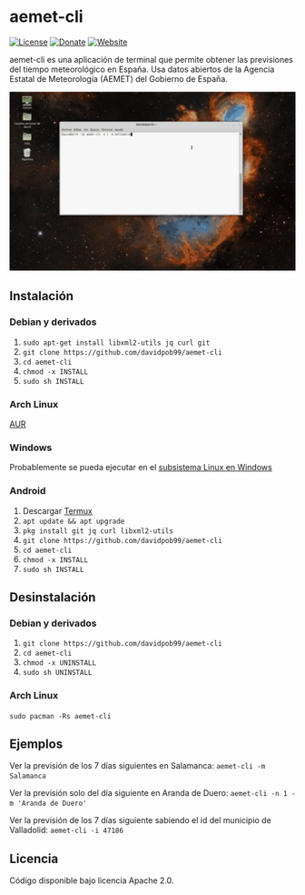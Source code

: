 # aemet-cli

[![License](https://img.shields.io/badge/License-Apache%202.0-blue.svg)](https://opensource.org/licenses/Apache-2.0)
[![Donate](https://img.shields.io/badge/Donate-PayPal-green.svg)](https://www.paypal.com/cgi-bin/webscr?cmd=_s-xclick&hosted_button_id=GRXHT9CGJ4L7G)
[![Website](https://img.shields.io/website-up-down-green-red/http/shields.io.svg?label=my-website)](https://davidpob99.github.io/aemet-cli/)

aemet-cli es una aplicación de terminal que permite obtener las previsiones del tiempo meteorológico en España. Usa datos abiertos de la Agencia Estatal de Meteorología (AEMET) del Gobierno de España.

![](ejemplo.gif)

## Instalación
### Debian y derivados

1. `sudo apt-get install libxml2-utils jq curl git`
2. `git clone https://github.com/davidpob99/aemet-cli`
3. `cd aemet-cli`
4. `chmod -x INSTALL`
5. `sudo sh INSTALL`

### Arch Linux
[AUR](https://aur.archlinux.org/packages/aemet-cli/)

### Windows

Probablemente se pueda ejecutar en el [subsistema Linux en Windows](https://blogs.msdn.microsoft.com/commandline/learn-about-bash-on-windows-subsystem-for-linux/)

### Android
1. Descargar [Termux](https://play.google.com/store/apps/details?id=com.termux)
2. `apt update && apt upgrade`
3. `pkg install git jq curl libxml2-utils`
4. `git clone https://github.com/davidpob99/aemet-cli`
5. `cd aemet-cli`
6. `chmod -x INSTALL`
7. `sudo sh INSTALL`

## Desinstalación
### Debian y derivados

1. `git clone https://github.com/davidpob99/aemet-cli`
2. `cd aemet-cli`
3. `chmod -x UNINSTALL`
4. `sudo sh UNINSTALL`

### Arch Linux

`sudo pacman -Rs aemet-cli`

## Ejemplos

Ver la previsión de los 7 días siguientes en Salamanca: `aemet-cli -m Salamanca`

Ver la previsión solo del día siguiente en Aranda de Duero: `aemet-cli -n 1 -m 'Aranda de Duero'`

Ver la previsión de los 7 días siguiente sabiendo el id del municipio de Valladolid: `aemet-cli -i 47186`

## Licencia

Código disponible bajo licencia Apache 2.0.
